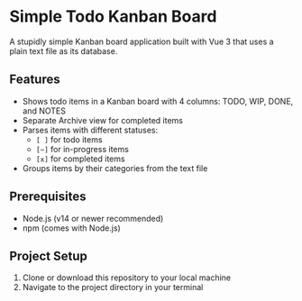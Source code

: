 # Simple Todo Kanban Board

A stupidly simple Kanban board application built with Vue 3 that uses a plain text file as its database.

## Features

- Shows todo items in a Kanban board with 4 columns: TODO, WIP, DONE, and NOTES
- Separate Archive view for completed items
- Parses items with different statuses:
  - `[ ]` for todo items
  - `[~]` for in-progress items
  - `[x]` for completed items
- Groups items by their categories from the text file

## Prerequisites

- Node.js (v14 or newer recommended)
- npm (comes with Node.js)

## Project Setup

1. Clone or download this repository to your local machine
2. Navigate to the project directory in your terminal
